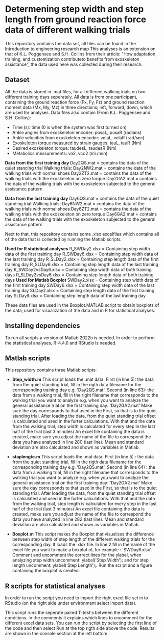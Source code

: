 
# Determening step width and step length from ground reaction force data of different walking trials 
This repository contains the data set, all files can be found in the Introduction to engineering research map
This analyses is an extension on that of K.L. Poggensee and S.H. Collins from their article: "How adaptation, training, and customization contributeto benefits from exoskeleton assistance", the data used here was collected during their research. 

## Dataset
All the data is stored in .mat files, for all different walking trials on two different training days seperately. 
All data is from one participant, containing the ground reaction force (Fx, Fy, Fz) and ground reaction moment data (Mx, My, Mz) in three directions; left, forward, down, which are used for analyses.
Data files also contain (From K.L. Poggensee and S.H. Collins):
- Time (s): time (0 is when the system was first turned on)
- Ankle angles from exoskeleton encoder: posaL, posaR (radians)
- Ankle velocities from exoskeleton encoder: velaL, velaR (rad/sec)
- Exoskeleton torque measured by strain gauges: tauL, tauR (Nm)
- Desired exoskeleton torque: taudesL, taudesR (Nm)
- Metabolics measurements: vo2, vco2 (mL/min)

**Data from the first training day**
Day2QS.mat = contains the data of the quiet standing trial
Walking trials:
Day2NW2.mat = contains the data of the walking trials with normal shoes
Day2ZT2.mat = contains the data of the walking trials with the exoskeleton on zero torque
Day2GA2.mat = contains the data of the walking trials with the exoskeleton subjected to the general assistance pattern

**Data from the last training day**
Day6QS.mat = contains the data of the quiet standing trial
Walking trials:
Day6NW2.mat = contains the data of the walking trials with normal shoes
Day6ZT2.mat = contains the data of the walking trials with the exoskeleton on zero torque
Day6GA2.mat = contains the data of the walking trials with the exoskeleton subjected to the general assistance pattern

Next to that, this repository contains some .xlsx excelfiles which contains all of the data that is collected by running the Matlab scripts.

**Used for R statistical analyses**
R_SWDay2.xlsx = Containing step width data of the first training day
R_SWDay6.xlsx = Containing step width data of the last training day
R_SLDay2.xlsx = Containing step length data of the first training day
R_SLDay6.xlsx = Containing step length data of the last training day
R_SWDay2vsDay6.xlsx = Containing step width data of both training days
R_SLDay2vsDay6.xlsx = Containing step length data of both training days
**Used for Matlab Boxplot**
SWDay2.xlsx = Containing step width data of the first training day
SWDay6.xlsx = Containing step width data of the last training day
SLDay2.xlsx = Containing step length data of the first training day
SLDay6.xlsx = Containing step length data of the last training day

These data files are used in the Boxplot.MATLAB script to obtain boxplots of the data, used for visualization of the data and in R for statistical analyses.

## Installing dependencies
To run all scripts a version of Matlab 2022b is needed. In order to perform the statistical analyses, R-4.4.0 and RStudio is needed.

## Matlab scripts
This repository contains three Matlab scripts:

- **Step_width.m**
  This script loads the .mat data.
    First (in line 5): the data from the quiet standing trial, fill in the rigth data filename for the corresponding training day e.g. 'Day2QS.mat'.
    Second (in line 63): the data from a walking trial, fill in the right filename that corresponds to the walking trial you want to analyze
              e.g. when you want to analyze the general assistance trial on the first training day: 'Day2GA2.mat'
              Make sure the day corresponds to that used in the First, so that is to the quiet standing trial.
  After loading the data, from the quiet standing trial offset is calculated and used in the furter calculations.
  With that and the data from the walking trial, step width is calculated for every step in the last half of the trial (last 3 minutes)
  An excel file containing the data is created, make sure you adjust the name of the file to correspond the data you have analyzed in line 280 (last line).
  Mean and standard deviation are also calculated and shown as variables in Matlab.
  
- **staplengte.m**
  This script loads the .mat data.
    First (in line 5) : the data from the quiet standing trial, fill in the rigth data filename for the corresponding training day e.g. 'Day2QS.mat'.
    Second (in line 64) : the data from a walking trial, fill in the right filename that corresponds to the walking trial you want to analyze
              e.g. when you want to analyze the general assistance trial on the first training day: 'Day2GA2.mat'
              Make sure the day corresponds to that used in the First, so that is to the quiet standing trial.
  After loading the data, from the quiet standing trial offset is calculated and used in the furter calculations.
  With that and the data from the walking trial, step length is calculated for every step in the last half of the trial (last 3 minutes)
  An excel file containing the data is created, make sure you adjust the name of the file to correspond the data you have analyzed in line 282 (last line).
  Mean and standard deviation are also calculated and shown as variables in Matlab.

- **Boxplot.m**
  This script makes the Boxplot that visualises the difference between step width of step length of the different walking trials for the corresponding day.
  It loads the .xlsx file.
  In line 2 fill in the name of the excel file you want to make a boxplot of, for example : 'SWDay6.xlsx'.
  Comment and uncomment the correct lines for the ylabel, when analyzing step width uncomment: ylabel('Step Width'); and for step length uncomment: ylabel('Step Length');. 
  Run the script and a figure containing the boxplot is created.
  
## R scripts for statistical analyses

In order to run the script you need to import the right excel file set in to RStudio (on the right side under environment select import data).

This script runs the seperate paired T-test's between the different conditions. 
In the comments it explains which lines to uncomment for the different excel data sets.
You can run the script by selecting the first line of the code and then select Run at the top rigth side above the code. 
Results are shown in the console section at the left bottom.




